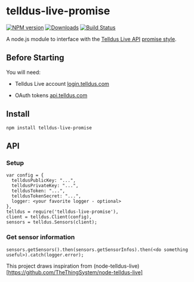 # telldus-live-promise
[![NPM version][npm-image]][npm-url] [![Downloads][downloads-image]][npm-url] [![Build Status][travis-image]][travis-url]

A node.js module to interface with the [Telldus Live API](http://api.telldus.com) [promise style](https://www.promisejs.org/).

## Before Starting
You will need:

- Telldus Live account [login.telldus.com](https://login.telldus.com)

- OAuth tokens [api.telldus.com](http://api.telldus.com/keys/index)

## Install

``npm install telldus-live-promise``

## API

### Setup

```
var config = {
  telldusPublicKey: "...",
  telldusPrivateKey: "...",
  telldusToken: "...",
  telldusTokenSecret: "...",
  logger: <your favorite logger - optional>
},
telldus = require('telldus-live-promise'),
client = telldus.Client(config),
sensors = telldus.Sensors(client);

```

### Get sensor information

```
sensors.getSensors().then(sensors.getSensorInfos).then(<do something useful>).catch(logger.error);
```

This project draws inspiration from (node-telldus-live)[https://github.com/TheThingSystem/node-telldus-live]

[npm-url]: https://npmjs.org/package/telldus-live-promise
[downloads-image]: http://img.shields.io/npm/dm/telldus-live-promise.svg
[npm-image]: http://img.shields.io/npm/v/telldus-live-promise.svg
[travis-url]: https://travis-ci.org/ashpool/telldus-live-promise
[travis-image]: http://img.shields.io/travis/ashpool/telldus-live-promise.svg
